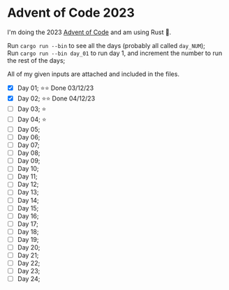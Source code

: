 
# Advent of Code 2023

I'm doing the 2023 [Advent of Code](https://adventofcode.com/2023) and am using Rust 🦀.

Run `cargo run --bin` to see all the days (probably all called `day_NUM`);  
Run `cargo run --bin day_01` to run day 1, and increment the number to run the rest of the days;

All of my given inputs are attached and included in the files.

- [x] Day 01; ⭐⭐ Done 03/12/23
- [x] Day 02; ⭐⭐ Done 04/12/23
- [ ] Day 03; ⭐
- [ ] Day 04; ⭐
- [ ] Day 05;
- [ ] Day 06;
- [ ] Day 07;
- [ ] Day 08;
- [ ] Day 09;
- [ ] Day 10;
- [ ] Day 11;
- [ ] Day 12;
- [ ] Day 13;
- [ ] Day 14;
- [ ] Day 15;
- [ ] Day 16;
- [ ] Day 17; 
- [ ] Day 18;
- [ ] Day 19;
- [ ] Day 20;
- [ ] Day 21;
- [ ] Day 22;
- [ ] Day 23;
- [ ] Day 24;
